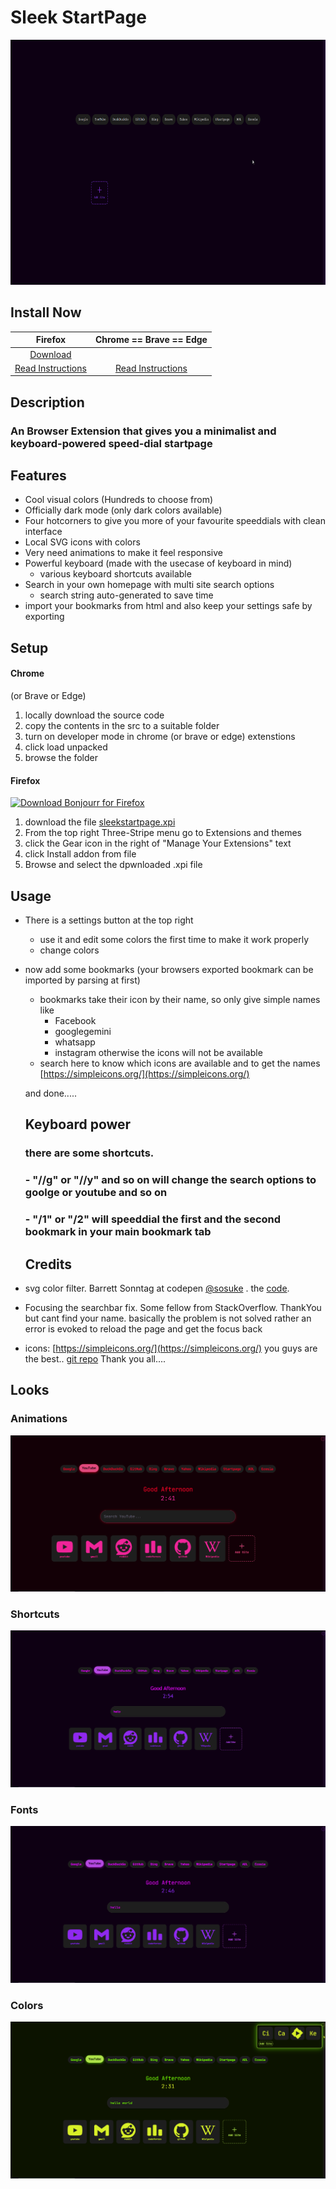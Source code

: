 # Sleek StartPage

<img src="https://raw.githubusercontent.com/alphatat/Sleek-Minimalist-StartPage/main/gifs/start.gif" width="768" height="392">

## Install Now

| Firefox  |  Chrome == Brave == Edge  | 
|:-----------------:|:---------------------------------:|
| [Download](https://raw.githubusercontent.com/alphatat/Sleek-Minimalist-StartPage/refs/heads/main/sleekstartpage-0.0.2.xpi)  |       |
| [Read Instructions](#Firefox)|[Read Instructions](#Chrome)|

## Description

### An Browser Extension that gives you a minimalist and keyboard-powered speed-dial startpage

## Features

- Cool visual colors (Hundreds to choose from)
- Officially dark mode (only dark colors available)
- Four hotcorners to give you more of your favourite speeddials with clean interface
- Local SVG icons with colors
- Very need animations to make it feel responsive
- Powerful keyboard (made with the usecase of keyboard in mind)
    - various keyboard shortcuts available
- Search in your own homepage with multi site search options
    - search string auto-generated to save time
- import your bookmarks from html and also keep your settings safe by exporting

## Setup

#### Chrome
(or Brave or Edge)
1. locally download the source code
2. copy the contents in the src to a suitable folder
3. turn on developer mode in chrome (or brave or edge) extenstions
4. click load unpacked 
5. browse the folder

#### Firefox
[<img src="https://labels.tahoe.be/firefox_download_dark.svg" height="53" alt="Download Bonjourr for Firefox">](https://raw.githubusercontent.com/alphatat/Sleek-Minimalist-StartPage/refs/heads/main/sleekstartpage-0.0.2.xpi)
1. download the file [sleekstartpage.xpi](https://raw.githubusercontent.com/alphatat/Sleek-Minimalist-StartPage/refs/heads/main/sleekstartpage-0.0.2.xpi)
2. From the top right Three-Stripe menu go to Extensions and themes
3. click the Gear icon in the right of "Manage Your Extensions" text
4. click Install addon from file
5. Browse and select the dpwnloaded .xpi file
   
    
## Usage
- There is a settings button at the top right
    - use it and edit some colors the first time to make it work properly
    - change colors
- now add some bookmarks (your browsers exported bookmark can be imported by parsing at first)
    - bookmarks take their icon by their name, so only give simple names like
        - Facebook
        - googlegemini
        - whatsapp
        - instagram
     otherwise the icons will not be available
    - search here to know which icons are available and to get the names
      [https://simpleicons.org/](https://simpleicons.org/)  
  
  and done.....


  ## Keyboard power
  ### there are some shortcuts.
  ### - "//g" or "//y" and so on will change the search options to goolge or youtube and so on
  ### - "/1" or "/2" will speeddial the first and the second bookmark in your main bookmark tab
 
  ## Credits
 - svg color filter. Barrett Sonntag at codepen [@sosuke](https://codepen.io/sosuke) . the [code](https://codepen.io/sosuke/pen/Pjoqqp).
 - Focusing the searchbar fix. Some fellow from StackOverflow. ThankYou but cant find your name. basically the problem is not solved rather an error is evoked to reload the page and get the focus back
 - icons: [https://simpleicons.org/](https://simpleicons.org/) you guys are the best.. [git repo](https://github.com/simple-icons/simple-icons)
Thank you all....


## Looks
### Animations
![Animations](https://github.com/alphatat/Sleek-Minimalist-StartPage/blob/main/gifs/animations.gif)
### Shortcuts
![Shortcuts](https://github.com/alphatat/Sleek-Minimalist-StartPage/blob/main/gifs/shortcuts.gif)
### Fonts
![Fonts](https://github.com/alphatat/Sleek-Minimalist-StartPage/blob/main/gifs/fonts.gif)
### Colors
![Colors](https://github.com/alphatat/Sleek-Minimalist-StartPage/blob/main/gifs/color.gif)



